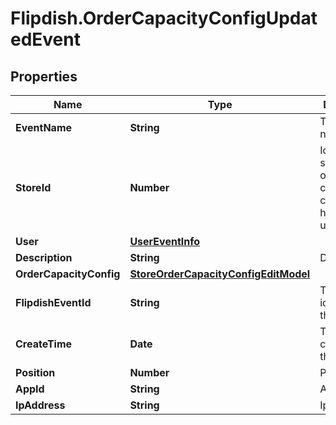 # Flipdish.OrderCapacityConfigUpdatedEvent

## Properties

Name | Type | Description | Notes
------------ | ------------- | ------------- | -------------
**EventName** | **String** | The event name | [optional] 
**StoreId** | **Number** | Id of the store whose order capacity configuration has been updated | [optional] 
**User** | [**UserEventInfo**](UserEventInfo.md) |  | [optional] 
**Description** | **String** | Description | [optional] 
**OrderCapacityConfig** | [**StoreOrderCapacityConfigEditModel**](StoreOrderCapacityConfigEditModel.md) |  | [optional] 
**FlipdishEventId** | **String** | The identitfier of the event | [optional] 
**CreateTime** | **Date** | The time of creation of the event | [optional] 
**Position** | **Number** | Position | [optional] 
**AppId** | **String** | App id | [optional] 
**IpAddress** | **String** | Ip Address | [optional] 


